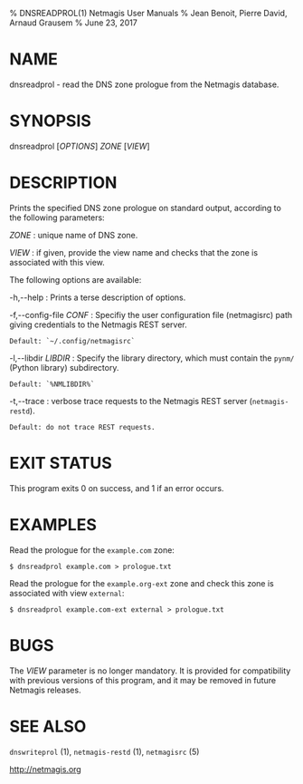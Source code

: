 % DNSREADPROL(1) Netmagis User Manuals
% Jean Benoit, Pierre David, Arnaud Grausem
% June 23, 2017

# NAME

dnsreadprol - read the DNS zone prologue from the Netmagis database.


# SYNOPSIS

dnsreadprol [*OPTIONS*] *ZONE* [*VIEW*]


# DESCRIPTION

Prints the specified DNS zone prologue on standard output, according
to the following parameters:


*ZONE*
  : unique name of DNS zone.

*VIEW*
  : if given, provide the view name and checks that the zone is associated
    with this view.

The following options are available:

-h,--help
  : Prints a terse description of options.

-f,--config-file *CONF*
  : Specifiy the user configuration file (netmagisrc) path giving
    credentials to the Netmagis REST server.

    Default: `~/.config/netmagisrc`

-l,--libdir *LIBDIR*
  : Specify the library directory, which must contain the
    `pynm/` (Python library) subdirectory.

    Default: `%NMLIBDIR%`

-t,--trace
  : verbose trace requests to the Netmagis REST server (`netmagis-restd`).

    Default: do not trace REST requests.


# EXIT STATUS

This program exits 0 on success, and 1 if an error occurs.


# EXAMPLES


Read the prologue for the `example.com` zone:

    $ dnsreadprol example.com > prologue.txt

Read the prologue for the `example.org-ext` zone and check this 
zone is associated with view `external`:

    $ dnsreadprol example.com-ext external > prologue.txt


# BUGS

The *VIEW* parameter is no longer mandatory. It is provided for
compatibility with previous versions of this program, and it may be
removed in future Netmagis releases.


# SEE ALSO

`dnswriteprol` (1),
`netmagis-restd` (1),
`netmagisrc` (5)

<http://netmagis.org>
